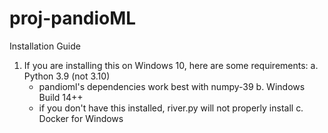 # proj-pandioML

Installation Guide

1. If you are installing this on Windows 10, here are some requirements:
  a. Python 3.9 (not 3.10)
    * pandioml's dependencies work best with numpy-39
  b. Windows Build 14++
    * if you don't have this installed, river.py will not properly install
  c. Docker for Windows
 
